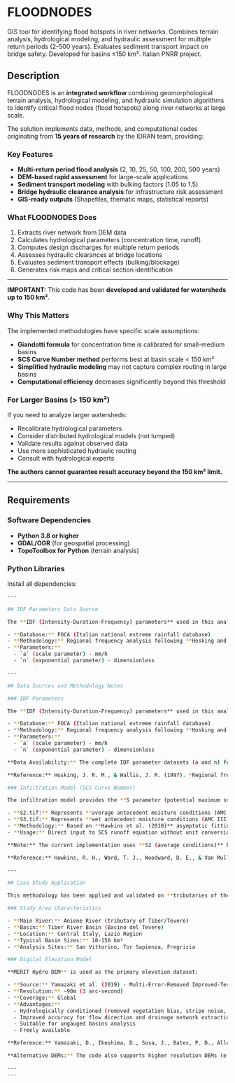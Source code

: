# FLOODNODES
GIS tool for identifying flood hotspots in river networks. Combines terrain analysis, hydrological modeling, and hydraulic assessment for multiple return periods (2-500 years). Evaluates sediment transport impact on bridge safety. Developed for basins ≤150 km². Italian PNRR project.
## Description

FLOODNODES is an **integrated workflow** combining geomorphological terrain analysis, hydrological modeling, and hydraulic simulation algorithms to identify critical flood nodes (flood hotspots) along river networks at large scale.

The solution implements data, methods, and computational codes originating from **15 years of research** by the IDRAN team, providing:

### Key Features

- **Multi-return period flood analysis** (2, 10, 25, 50, 100, 200, 500 years)
- **DEM-based rapid assessment** for large-scale applications
- **Sediment transport modeling** with bulking factors (1.05 to 1.5)
- **Bridge hydraulic clearance analysis** for infrastructure risk assessment
- **GIS-ready outputs** (Shapefiles, thematic maps, statistical reports)


### What FLOODNODES Does

1. Extracts river network from DEM data
2. Calculates hydrological parameters (concentration time, runoff)
3. Computes design discharges for multiple return periods
4. Assesses hydraulic clearances at bridge locations
5. Evaluates sediment transport effects (bulking/blockage)
6. Generates risk maps and critical section identification

---

**IMPORTANT:** This code has been **developed and validated for watersheds up to 150 km²**.

### Why This Matters

The implemented methodologies have specific scale assumptions:

- **Giandotti formula** for concentration time is calibrated for small-medium basins
- **SCS Curve Number method** performs best at basin scale < 150 km²
- **Simplified hydraulic modeling** may not capture complex routing in large basins
- **Computational efficiency** decreases significantly beyond this threshold

### For Larger Basins (> 150 km²)

If you need to analyze larger watersheds:
- Recalibrate hydrological parameters
- Consider distributed hydrological models (not lumped)
- Validate results against observed data
- Use more sophisticated hydraulic routing
- Consult with hydrological experts

**The authors cannot guarantee result accuracy beyond the 150 km² limit.**

---

## Requirements

### Software Dependencies

- **Python 3.8 or higher**
- **GDAL/OGR** (for geospatial processing)
- **TopoToolbox for Python** (terrain analysis)

### Python Libraries

Install all dependencies:
```bash
---

## IDF Parameters Data Source

The **IDF (Intensity-Duration-Frequency) parameters** used in this analysis are derived from:

- **Database:** FOCA (Italian national extreme rainfall database)
- **Methodology:** Regional frequency analysis following **Hosking and Wallis (1997)** procedure
- **Parameters:** 
  - `a` (scale parameter) - mm/h
  - `n` (exponential parameter) - dimensionless

---

## Data Sources and Methodology Notes

### IDF Parameters

The **IDF (Intensity-Duration-Frequency) parameters** used in this analysis are derived from:

- **Database:** FOCA (Italian national extreme rainfall database)
- **Methodology:** Regional frequency analysis following **Hosking and Wallis (1997)** procedure
- **Parameters:** 
  - `a` (scale parameter) - mm/h
  - `n` (exponential parameter) - dimensionless

**Data Availability:** The complete IDF parameter datasets (a and n) for all of Italy are **too large to be hosted on GitHub** due to file size limitations. Data must be obtained from ISPRA, regional environmental agencies, or the FOCA database repository.

**Reference:** Hosking, J. R. M., & Wallis, J. R. (1997). *Regional frequency analysis: an approach based on L-moments*. Cambridge University Press.

### Infiltration Model (SCS Curve Number)

The infiltration model provides the **S parameter (potential maximum soil moisture retention)** directly in **millimeters [mm]**, extracted from the FOCA database.

- **S2.tif:** Represents **average antecedent moisture conditions (AMC II)** - normal conditions
- **S3.tif:** Represents **wet antecedent moisture conditions (AMC III)** - saturated/high moisture conditions
- **Methodology:** Based on **Hawkins et al. (2010)** asymptotic fitting procedure
- **Usage:** Direct input to SCS runoff equation without unit conversion

**Note:** The current implementation uses **S2 (average conditions)** by default. For conservative flood risk assessment in already saturated conditions, S3 should be used instead.

**Reference:** Hawkins, R. H., Ward, T. J., Woodward, D. E., & Van Mullem, J. A. (2010). *Continuing evolution of rainfall-runoff and the curve number precedent*. In 2nd Joint Federal Interagency Conference, Las Vegas, NV.

---

## Case Study Application

This methodology has been applied and validated on **tributaries of the Aniene River** within the **Tiber River Basin** (Central Italy).

### Study Area Characteristics

- **Main River:** Aniene River (tributary of Tiber/Tevere)
- **Basin:** Tiber River Basin (Bacino del Tevere)
- **Location:** Central Italy, Lazio Region
- **Typical Basin Sizes:** 10-150 km²
- **Analysis Sites:** San Vittorino, Tor Sapienza, Fregrizia

### Digital Elevation Model

**MERIT Hydro DEM** is used as the primary elevation dataset:

- **Source:** Yamazaki et al. (2019) - Multi-Error-Removed Improved-Terrain Hydro DEM
- **Resolution:** ~90m (3 arc-second)
- **Coverage:** Global
- **Advantages:** 
  - Hydrologically conditioned (removed vegetation bias, stripe noise, speckle noise)
  - Improved accuracy for flow direction and drainage network extraction
  - Suitable for ungauged basins analysis
  - Freely available

**Reference:** Yamazaki, D., Ikeshima, D., Sosa, J., Bates, P. D., Allen, G. H., & Pavelsky, T. M. (2019). MERIT Hydro: A high-resolution global hydrography map based on latest topography dataset. *Water Resources Research*, 55(6), 5053-5073. https://doi.org/10.1029/2019WR024873

**Alternative DEMs:** The code also supports higher resolution DEMs (e.g., LiDAR 1m, TINItaly 10m, drone-derived DEMs) when available for specific study areas.

---
---
